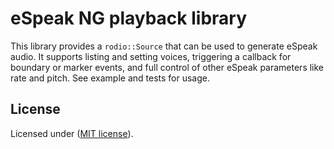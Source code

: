 # eSpeak NG playback library

This library provides a `rodio::Source` that can be used to generate eSpeak audio. It supports listing and setting voices, triggering a callback for boundary or marker events, and full control of other eSpeak parameters like rate and pitch. See example and tests for usage.

## License
[License]: #license

Licensed under ([MIT license](LICENSE)).
